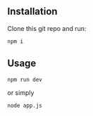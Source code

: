 ## Installation
Clone this git repo and run:
```bash
npm i
```

## Usage
```bash
npm run dev
```
or simply
```bash
node app.js
```
